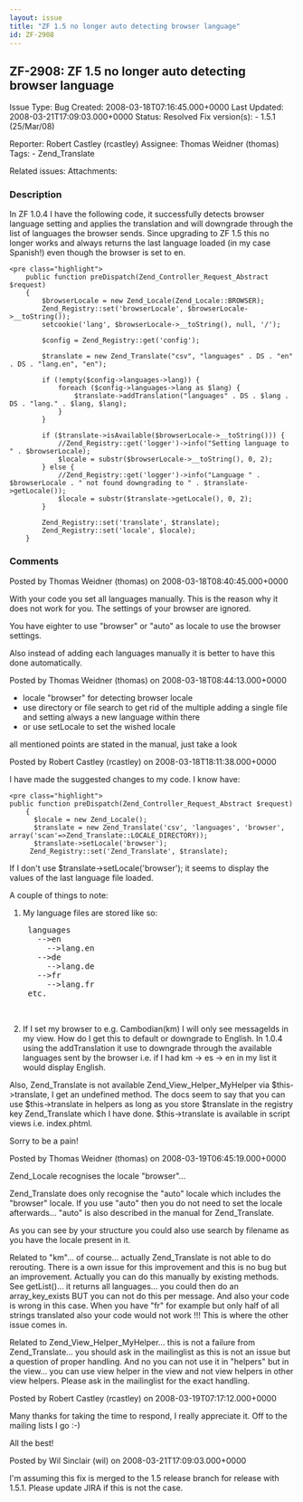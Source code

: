 ```yaml
---
layout: issue
title: "ZF 1.5 no longer auto detecting browser language"
id: ZF-2908
---
```


ZF-2908: ZF 1.5 no longer auto detecting browser language
---------------------------------------------------------

 Issue Type: Bug Created: 2008-03-18T07:16:45.000+0000 Last Updated: 2008-03-21T17:09:03.000+0000 Status: Resolved Fix version(s): - 1.5.1 (25/Mar/08)
 
 Reporter:  Robert Castley (rcastley)  Assignee:  Thomas Weidner (thomas)  Tags: - Zend\_Translate
 
 Related issues: 
 Attachments: 
### Description

In ZF 1.0.4 I have the following code, it successfully detects browser language setting and applies the translation and will downgrade through the list of languages the browser sends. Since upgrading to ZF 1.5 this no longer works and always returns the last language loaded (in my case Spanish!) even though the browser is set to en.

 
    <pre class="highlight">
        public function preDispatch(Zend_Controller_Request_Abstract $request)
        {
            $browserLocale = new Zend_Locale(Zend_Locale::BROWSER);
            Zend_Registry::set('browserLocale', $browserLocale->__toString());
            setcookie('lang', $browserLocale->__toString(), null, '/');
    
            $config = Zend_Registry::get('config');
    
            $translate = new Zend_Translate("csv", "languages" . DS . "en" . DS . "lang.en", "en");
    
            if (!empty($config->languages->lang)) {
                foreach ($config->languages->lang as $lang) {
                    $translate->addTranslation("languages" . DS . $lang . DS . "lang." . $lang, $lang);
                }
            }
    
            if ($translate->isAvailable($browserLocale->__toString())) {
                //Zend_Registry::get('logger')->info("Setting language to " . $browserLocale);
                $locale = substr($browserLocale->__toString(), 0, 2);
            } else {
                //Zend_Registry::get('logger')->info("Language " . $browserLocale . " not found downgrading to " . $translate->getLocale());
                $locale = substr($translate->getLocale(), 0, 2);
            }
    
            Zend_Registry::set('translate', $translate);
            Zend_Registry::set('locale', $locale);
        }


 

 

### Comments

Posted by Thomas Weidner (thomas) on 2008-03-18T08:40:45.000+0000

With your code you set all languages manually. This is the reason why it does not work for you. The settings of your browser are ignored.

You have eighter to use "browser" or "auto" as locale to use the browser settings.

Also instead of adding each languages manually it is better to have this done automatically.

 

 

Posted by Thomas Weidner (thomas) on 2008-03-18T08:44:13.000+0000

- locale "browser" for detecting browser locale
- use directory or file search to get rid of the multiple adding a single file and setting always a new language within there
- or use setLocale to set the wished locale

all mentioned points are stated in the manual, just take a look

 

 

Posted by Robert Castley (rcastley) on 2008-03-18T18:11:38.000+0000

I have made the suggested changes to my code. I know have:

 
    <pre class="highlight">
    public function preDispatch(Zend_Controller_Request_Abstract $request)
        {
          $locale = new Zend_Locale();
          $translate = new Zend_Translate('csv', 'languages', 'browser', array('scan'=>Zend_Translate::LOCALE_DIRECTORY));
          $translate->setLocale('browser');
         Zend_Registry::set('Zend_Translate', $translate);


If I don't use $translate->setLocale('browser'); it seems to display the values of the last language file loaded.

A couple of things to note:

1) My language files are stored like so:

 
    <pre class="highlight">
    languages
      -->en
        -->lang.en
      -->de
        -->lang.de
      -->fr
        -->lang.fr
    etc.


2) If I set my browser to e.g. Cambodian(km) I will only see messageIds in my view. How do I get this to default or downgrade to English. In 1.0.4 using the addTranslation it use to downgrade through the available languages sent by the browser i.e. if I had km -> es -> en in my list it would display English.

Also, Zend\_Translate is not available Zend\_View\_Helper\_MyHelper via $this->translate, I get an undefined method. The docs seem to say that you can use $this->translate in helpers as long as you store $translate in the registry key Zend\_Translate which I have done. $this->translate is available in script views i.e. index.phtml.

Sorry to be a pain!

 

 

Posted by Thomas Weidner (thomas) on 2008-03-19T06:45:19.000+0000

Zend\_Locale recognises the locale "browser"...

Zend\_Translate does only recognise the "auto" locale which includes the "browser" locale. If you use "auto" then you do not need to set the locale afterwards... "auto" is also described in the manual for Zend\_Translate.

As you can see by your structure you could also use search by filename as you have the locale present in it.

Related to "km"... of course... actually Zend\_Translate is not able to do rerouting. There is a own issue for this improvement and this is no bug but an improvement. Actually you can do this manually by existing methods. See getList()... it returns all languages... you could then do an array\_key\_exists BUT you can not do this per message. And also your code is wrong in this case. When you have "fr" for example but only half of all strings translated also your code would not work !!! This is where the other issue comes in.

Related to Zend\_View\_Helper\_MyHelper... this is not a failure from Zend\_Translate... you should ask in the mailinglist as this is not an issue but a question of proper handling. And no you can not use it in "helpers" but in the view... you can use view helper in the view and not view helpers in other view helpers. Please ask in the mailinglist for the exact handling.

 

 

Posted by Robert Castley (rcastley) on 2008-03-19T07:17:12.000+0000

Many thanks for taking the time to respond, I really appreciate it. Off to the mailing lists I go :-)

All the best!

 

 

Posted by Wil Sinclair (wil) on 2008-03-21T17:09:03.000+0000

I'm assuming this fix is merged to the 1.5 release branch for release with 1.5.1. Please update JIRA if this is not the case.

 

 